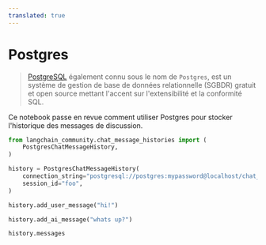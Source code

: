 ```yaml
---
translated: true
---
```


# Postgres

>[PostgreSQL](https://en.wikipedia.org/wiki/PostgreSQL) également connu sous le nom de `Postgres`, est un système de gestion de base de données relationnelle (SGBDR) gratuit et open source mettant l'accent sur l'extensibilité et la conformité SQL.

Ce notebook passe en revue comment utiliser Postgres pour stocker l'historique des messages de discussion.

```python
from langchain_community.chat_message_histories import (
    PostgresChatMessageHistory,
)

history = PostgresChatMessageHistory(
    connection_string="postgresql://postgres:mypassword@localhost/chat_history",
    session_id="foo",
)

history.add_user_message("hi!")

history.add_ai_message("whats up?")
```

```python
history.messages
```
